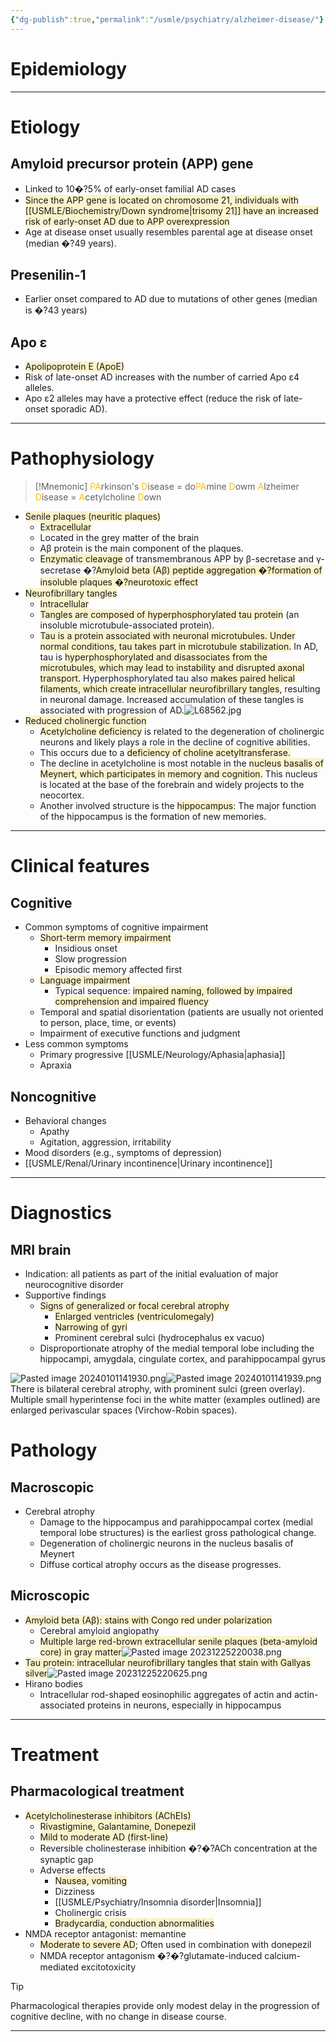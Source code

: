```yaml
---
{"dg-publish":true,"permalink":"/usmle/psychiatry/alzheimer-disease/"}
---
```


# Epidemiology


---
# Etiology
## Amyloid precursor protein (APP) gene
- Linked to 10�?5% of early-onset familial AD cases
- <span style="background:rgba(240, 200, 0, 0.2)">Since the APP gene is located on chromosome 21, individuals with [[USMLE/Biochemistry/Down syndrome\|trisomy 21]] have an increased risk of early-onset AD due to APP overexpression </span>
- Age at disease onset usually resembles parental age at disease onset (median �?49 years).
## Presenilin-1 	
- Earlier onset compared to AD due to mutations of other genes (median is �?43 years)
## Apo ε 	
- <span style="background:rgba(240, 200, 0, 0.2)">Apolipoprotein E (ApoE)</span>
- Risk of late-onset AD increases with the number of carried Apo ε4 alleles.
- Apo ε2 alleles may have a protective effect (reduce the risk of late-onset sporadic AD).

---
# Pathophysiology
>[!Mnemonic] 
><font color="#ffc000">PA</font>rkinson's <font color="#ffc000">D</font>isease = do<font color="#ffc000">PA</font>mine <font color="#ffc000">D</font>owm
><font color="#ffc000">A</font>lzheimer <font color="#ffc000">D</font>isease = <font color="#ffc000">A</font>cetylcholine <font color="#ffc000">D</font>own
- <span style="background:rgba(240, 200, 0, 0.2)">Senile plaques (neuritic plaques)</span>
	- <span style="background:rgba(240, 200, 0, 0.2)">Extracellular</span>
	- Located in the grey matter of the brain
	- Aβ protein is the main component of the plaques.
	- <span style="background:rgba(240, 200, 0, 0.2)">Enzymatic cleavage</span> of transmembranous APP by β-secretase and γ-secretase �?<span style="background:rgba(240, 200, 0, 0.2)">Amyloid beta (Aβ) peptide aggregation �?formation of insoluble plaques �?neurotoxic effect </span>
- <span style="background:rgba(240, 200, 0, 0.2)">Neurofibrillary tangles</span>
	- <span style="background:rgba(240, 200, 0, 0.2)">Intracellular</span>
	- <span style="background:rgba(240, 200, 0, 0.2)">Tangles are composed of hyperphosphorylated tau protein</span> (an insoluble microtubule-associated protein). 
	- <span style="background:rgba(240, 200, 0, 0.2)">Tau is a protein associated with neuronal microtubules. Under normal conditions, tau takes part in microtubule stabilization.</span>  In AD, tau is <span style="background:rgba(240, 200, 0, 0.2)">hyperphosphorylated and disassociates from the microtubules, which may lead to instability and disrupted axonal transport.</span>  Hyperphosphorylated tau also <span style="background:rgba(240, 200, 0, 0.2)">makes paired helical filaments, which create intracellular neurofibrillary tangles</span>, resulting in neuronal damage.  Increased accumulation of these tangles is associated with progression of AD.![L68562.jpg](/img/user/appendix/L68562.jpg)
- <span style="background:rgba(240, 200, 0, 0.2)">Reduced cholinergic function</span>
	- <span style="background:rgba(240, 200, 0, 0.2)">Acetylcholine deficiency</span> is related to the degeneration of cholinergic neurons and likely plays a role in the decline of cognitive abilities.
	- This occurs due to a <span style="background:rgba(240, 200, 0, 0.2)">deficiency of choline acetyltransferase.</span>
	- The decline in acetylcholine is most notable in the <span style="background:rgba(240, 200, 0, 0.2)">nucleus basalis of Meynert, which participates in memory and cognition.</span>  This nucleus is located at the base of the forebrain and widely projects to the neocortex.  
	- Another involved structure is the <span style="background:rgba(240, 200, 0, 0.2)">hippocampus</span>:  The major function of the hippocampus is the formation of new memories.

---
# Clinical features
## Cognitive
- Common symptoms of cognitive impairment
	- <span style="background:rgba(240, 200, 0, 0.2)">Short-term memory impairment</span>
		- Insidious onset
		- Slow progression
		- Episodic memory affected first
	- <span style="background:rgba(240, 200, 0, 0.2)">Language impairment </span>
		- Typical sequence: <span style="background:rgba(240, 200, 0, 0.2)">impaired naming, followed by impaired comprehension and impaired fluency</span>
	- Temporal and spatial disorientation (patients are usually not oriented to person, place, time, or events) 
	- Impairment of executive functions and judgment
- Less common symptoms
	- Primary progressive [[USMLE/Neurology/Aphasia\|aphasia]] 
	- Apraxia
## Noncognitive
- Behavioral changes
	- Apathy
	- Agitation, aggression, irritability
- Mood disorders (e.g., symptoms of depression)
- [[USMLE/Renal/Urinary incontinence\|Urinary incontinence]]

---
# Diagnostics
## MRI brain
- Indication: all patients as part of the initial evaluation of major neurocognitive disorder
- Supportive findings
	- <span style="background:rgba(240, 200, 0, 0.2)">Signs of generalized or focal cerebral atrophy </span>
		- <span style="background:rgba(240, 200, 0, 0.2)">Enlarged ventricles (ventriculomegaly)</span>
		- <span style="background:rgba(240, 200, 0, 0.2)">Narrowing of gyri</span>
		- Prominent cerebral sulci (hydrocephalus ex vacuo)
	- Disproportionate atrophy of the medial temporal lobe including the hippocampi, amygdala, cingulate cortex, and parahippocampal gyrus

![Pasted image 20240101141930.png](/img/user/appendix/Pasted%20image%2020240101141930.png)![Pasted image 20240101141939.png](/img/user/appendix/Pasted%20image%2020240101141939.png)There is bilateral cerebral atrophy, with prominent sulci (green overlay). Multiple small hyperintense foci in the white matter (examples outlined) are enlarged perivascular spaces (Virchow-Robin spaces).
# Pathology
## Macroscopic
- Cerebral atrophy
	- Damage to the hippocampus and parahippocampal cortex (medial temporal lobe structures) is the earliest gross pathological change.
	- Degeneration of cholinergic neurons in the nucleus basalis of Meynert
	- Diffuse cortical atrophy occurs as the disease progresses.
## Microscopic
- <span style="background:rgba(240, 200, 0, 0.2)">Amyloid beta (Aβ): stains with Congo red under polarization</span>
	- Cerebral amyloid angiopathy
	- <span style="background:rgba(240, 200, 0, 0.2)">Multiple large red-brown extracellular senile plaques (beta-amyloid core) in gray matter</span>![Pasted image 20231225220038.png](/img/user/appendix/Pasted%20image%2020231225220038.png)
- <span style="background:rgba(240, 200, 0, 0.2)">Tau protein: intracellular neurofibrillary tangles that stain with Gallyas silver</span>![Pasted image 20231225220625.png](/img/user/appendix/Pasted%20image%2020231225220625.png)
- Hirano bodies
	- Intracellular rod-shaped eosinophilic aggregates of actin and actin-associated proteins in neurons, especially in hippocampus

---
# Treatment
## Pharmacological treatment
- <span style="background:rgba(240, 200, 0, 0.2)">Acetylcholinesterase inhibitors (AChEIs)</span>
	- <span style="background:rgba(240, 200, 0, 0.2)">Rivastigmine, Galantamine, Donepezil</span>
	- <span style="background:rgba(240, 200, 0, 0.2)">Mild to moderate AD (first-line)</span>
	- Reversible cholinesterase inhibition �?�?ACh concentration at the synaptic gap
	- Adverse effects
		- <span style="background:rgba(240, 200, 0, 0.2)">Nausea, vomiting</span>
		- Dizziness
		- [[USMLE/Psychiatry/Insomnia disorder\|Insomnia]]
		- Cholinergic crisis
		- <span style="background:rgba(240, 200, 0, 0.2)">Bradycardia, conduction abnormalities</span>
- NMDA receptor antagonist: memantine
	- <span style="background:rgba(240, 200, 0, 0.2)">Moderate to severe AD</span>; Often used in combination with donepezil
	- NMDA receptor antagonism �?�?glutamate-induced calcium-mediated excitotoxicity

>[!tip] 
>Pharmacological therapies provide only modest delay in the progression of cognitive decline, with no change in disease course.

---

